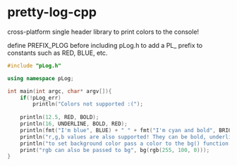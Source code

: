 # pretty-log-cpp
cross-platform single header library to print colors to the console!

define PREFIX_PLOG before including pLog.h to add a PL_ prefix to constants such as RED, BLUE, etc.

```cpp
#include "pLog.h"

using namespace pLog;

int main(int argc, char* argv[]){
    if(!pLog_err)
        println("Colors not supported :(");
    
    println(12.5, RED, BOLD);
    println(16, UNDERLINE, BOLD, RED);
    println(fmt("I'm blue", BLUE) + " " + fmt("I'm cyan and bold", BRIGHT_CYAN, BOLD));
    println("r,g,b values are also supported! They can be bold, underlined, etc.", rgb(255, 100, 0), BOLD);
    println("to set background color pass a color to the bg() function.", bg(RED));
    print("rgb can also be passed to bg", bg(rgb(255, 100, 0)));    
}
```
